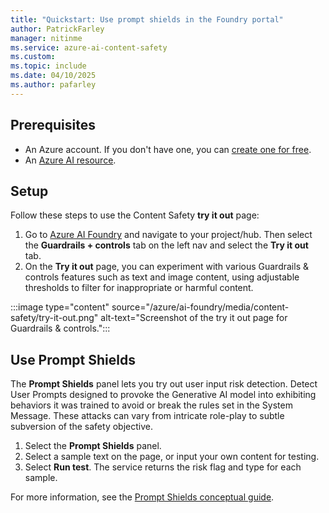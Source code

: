 ```yaml
---
title: "Quickstart: Use prompt shields in the Foundry portal"
author: PatrickFarley
manager: nitinme
ms.service: azure-ai-content-safety
ms.custom:
ms.topic: include
ms.date: 04/10/2025
ms.author: pafarley
---
```




## Prerequisites 

- An Azure account. If you don't have one, you can [create one for free](https://azure.microsoft.com/pricing/purchase-options/azure-account?icid=ai-services). 
- An [Azure AI resource](https://ms.portal.azure.com/#view/Microsoft_Azure_ProjectOxford/CognitiveServicesHub/~/AIServices). 


## Setup

Follow these steps to use the Content Safety **try it out** page: 

1. Go to [Azure AI Foundry](https://ai.azure.com/) and navigate to your project/hub. Then select the **Guardrails + controls** tab on the left nav and select the **Try it out** tab.
1. On the **Try it out** page, you can experiment with various Guardrails & controls features such as text and image content, using adjustable thresholds to filter for inappropriate or harmful content.

:::image type="content" source="/azure/ai-foundry/media/content-safety/try-it-out.png" alt-text="Screenshot of the try it out page for Guardrails & controls.":::


## Use Prompt Shields 

The **Prompt Shields** panel lets you try out user input risk detection. Detect User Prompts designed to provoke the Generative AI model into exhibiting behaviors it was trained to avoid or break the rules set in the System Message. These attacks can vary from intricate role-play to subtle subversion of the safety objective. 

1. Select the **Prompt Shields** panel. 
1. Select a sample text on the page, or input your own content for testing.
1. Select **Run test**. 
    The service returns the risk flag and type for each sample. 

For more information, see the [Prompt Shields conceptual guide](/azure/ai-services/content-safety/concepts/jailbreak-detection). 

